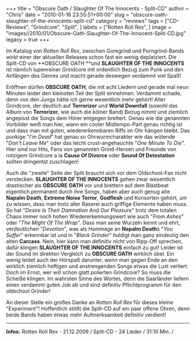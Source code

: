 +++
title = "Obscure Oath / Slaughter Of The Innocents - Split-CD"
author = "Chris"
date = "2010-01-18 23:55:51+00:00"
slug = "obscure-oath-slaughter-of-the-innocents-split-cd"
category = "reviews"
tags = ["CD-Reviews", "Grindcore", "Split", ]
labels = ["Rotten Roll Rex", ]
image = "images//2010/01/Obscure-Oath-Slaughter-Of-The-Innocent-Split-CD.jpg"
legacy = true
+++

Im Katalog von _Rotten Roll Rex_, zwischen Goregrind und Porngrind-Bands wirkt einer der aktuellen Releases schon fast ein wenig deplatziert. Die Split-CD von **OBSCURE OATH **und **SLAUGHTER OF THE INNOCENTS** ist nämlich lupenreiner Grindcore mit ordentlich Bezug zum Punk und den Anfängen des Genres und macht gerade deswegen verdammt viel Spaß!

Eröffnen dürfen **OBSCURE OATH**, die mit acht Liedern und gerade mal neun Minuten leider den kleinsten Teil der Split einnehmen. Verdammt schade, denn von den Jungs hätte ich gerne wesentlich mehr gehört! Alter Grindcore, der deutlich auf **Terrorizer** und **World Downfall** (sowohl das Album von **Terrorizer**, wie auch die kölner Band) Bezug nimmt und ziemlich angepisst die Songs dem Hörer entgegen brettert. Genau wie die genannten Vorbilder weiß man hier, wann ein cooler Midtempo-Part genau richtig ist und dass man mit guten, wiedererkennbaren Riffs im Ohr hängen bleibt. Das punkige "_I'm Dead_" hat genau so Ohrwurmcharakter wie das wütende "_Don't Leave Me_" oder das leicht crust-angehauchte "_One Minute To Die_". Hier sind nur Hits, Fans von genannten Grind-Heroen und Freunde von rotzigem Grindcore a la **Cause Of Divorce** oder **Sound Of Detestation** sollten dringentst zuschlagen!



Auch die "zweite" Seite der Split braucht sich vor dem Oldschool-Fan nicht verstecken. **SLAUGHTER OF THE INNOCENTS** gehen zwar wesentlich drastischer als **OBSCURE OATH** vor und brettern auf dem Blastbeat eigentlich permanent durch ihre Songs, haben aber auch genug alte **Napalm Death**, **Extreme Noise Terror**, **Godflesh** und Konsorten gehört, um zu wissen, dass man trotz aller Raserei auch griffige Elemente haben muss. So hat "_Desire Is Their Damnation And Our Pleasure_" trotz dem totalen Chaos immer noch hohen Wiedererkennungswert wie auch "_From Ashes_" oder "_The Might Of The Wrap_".
Dass man seine Wurzeln kennt und ehrt, verdeutlichen "_Devotion_", was als Hommage an **Napalm Death**s "_You Suffer_" erkennbar ist und in "_Black Grinder_" huldigt man ganz eindeutig den alten **Carcass**. Nein, hier kann man definitiv nicht von Ripp-Off sprechen, dafür klingen **SLAUGHTER OF THE INNOCENTS** einfach zu gut!
Leider ist der Sound im direkten Vergleich zu **OBSCURE OATH** wirklich übel. Ein wenig leidet auch der Hörspaß darunter, wenn man gegen Ende an den wirklich ziemlich heftigen und anstrengenden Songs etwas die Lust verliert. Doch im Ernst, wer will schon glatt polierten Grindcore? So muss die Scheiße klingen. Im wahrsten Sinne des Wortes, denn die Saarländer liefern einen verdammt guten Job ab und sind definitiv Pflichtprogramm für den oldschool Grinder!



An dieser Stelle ein großes Danke an _Rotten Roll Rex_ für dieses kleine "Experiment"! Hoffentlich stößt die Split-CD auf ein paar offene Ohren, denn beide Bands haben etwas mehr Aufmerksamkeit definitiv verdient!



---
**Infos:**
Rotten Roll Rex - 21.12.2009 / 
Split-CD - 24 Lieder / 31:10 Min. / 
